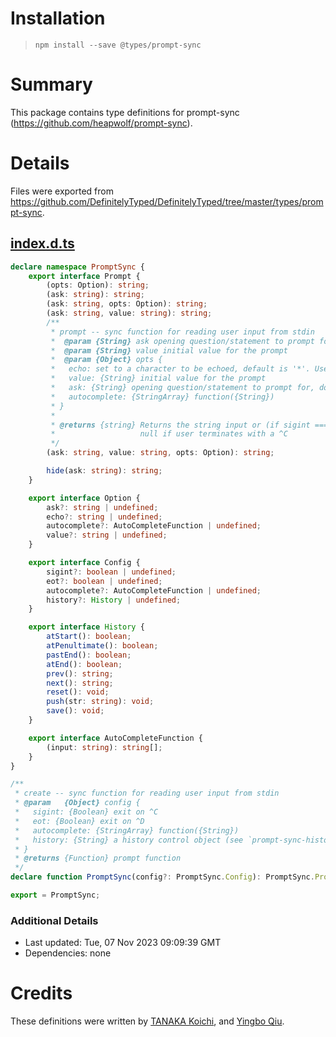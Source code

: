# Installation
> `npm install --save @types/prompt-sync`

# Summary
This package contains type definitions for prompt-sync (https://github.com/heapwolf/prompt-sync).

# Details
Files were exported from https://github.com/DefinitelyTyped/DefinitelyTyped/tree/master/types/prompt-sync.
## [index.d.ts](https://github.com/DefinitelyTyped/DefinitelyTyped/tree/master/types/prompt-sync/index.d.ts)
````ts
declare namespace PromptSync {
    export interface Prompt {
        (opts: Option): string;
        (ask: string): string;
        (ask: string, opts: Option): string;
        (ask: string, value: string): string;
        /**
         * prompt -- sync function for reading user input from stdin
         *  @param {String} ask opening question/statement to prompt for
         *  @param {String} value initial value for the prompt
         *  @param {Object} opts {
         *   echo: set to a character to be echoed, default is '*'. Use '' for no echo
         *   value: {String} initial value for the prompt
         *   ask: {String} opening question/statement to prompt for, does not override ask param
         *   autocomplete: {StringArray} function({String})
         * }
         *
         * @returns {string} Returns the string input or (if sigint === false)
         *                   null if user terminates with a ^C
         */
        (ask: string, value: string, opts: Option): string;

        hide(ask: string): string;
    }

    export interface Option {
        ask?: string | undefined;
        echo?: string | undefined;
        autocomplete?: AutoCompleteFunction | undefined;
        value?: string | undefined;
    }

    export interface Config {
        sigint?: boolean | undefined;
        eot?: boolean | undefined;
        autocomplete?: AutoCompleteFunction | undefined;
        history?: History | undefined;
    }

    export interface History {
        atStart(): boolean;
        atPenultimate(): boolean;
        pastEnd(): boolean;
        atEnd(): boolean;
        prev(): string;
        next(): string;
        reset(): void;
        push(str: string): void;
        save(): void;
    }

    export interface AutoCompleteFunction {
        (input: string): string[];
    }
}

/**
 * create -- sync function for reading user input from stdin
 * @param   {Object} config {
 *   sigint: {Boolean} exit on ^C
 *   eot: {Boolean} exit on ^D
 *   autocomplete: {StringArray} function({String})
 *   history: {String} a history control object (see `prompt-sync-history`)
 * }
 * @returns {Function} prompt function
 */
declare function PromptSync(config?: PromptSync.Config): PromptSync.Prompt;

export = PromptSync;

````

### Additional Details
 * Last updated: Tue, 07 Nov 2023 09:09:39 GMT
 * Dependencies: none

# Credits
These definitions were written by [TANAKA Koichi](https://github.com/MugeSo), and [Yingbo Qiu](https://github.com/qyb).
